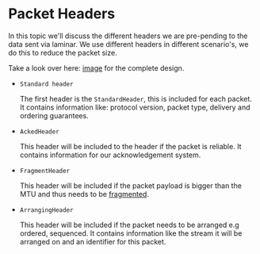 # Packet Headers 
In this topic we'll discuss the different headers we are pre-pending to the data sent via laminar.
We use different headers in different scenario's, we do this to reduce the packet size. 

Take a look over here: [image](LINK) for the complete design.

- `Standard header`
    
    The first header is the `StandardHeader`, this is included for each packet. 
It contains information like: protocol version, packet type, delivery and ordering guarantees. 

- `AckedHeader`
    
    This header will be included to the header if the packet is reliable. 
It contains information for our acknowledgement system. 

- `FragmentHeader`
    
    This header will be included if the packet payload is bigger than the MTU and thus needs to be [fragmented](./fragmentation.md).
    
- `ArrangingHeader`
    
    This header will be included if the packet needs to be arranged e.g ordered, sequenced. 
    It contains information like the stream it will be arranged on and an identifier for this packet. 